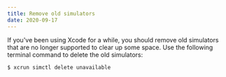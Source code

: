 ```yaml
---
title: Remove old simulators
date: 2020-09-17
---
```


If you've been using Xcode for a while, you should remove old simulators that are no longer supported to clear up some space. Use the following terminal command to delete the old simulators:

```bash
$ xcrun simctl delete unavailable
```
